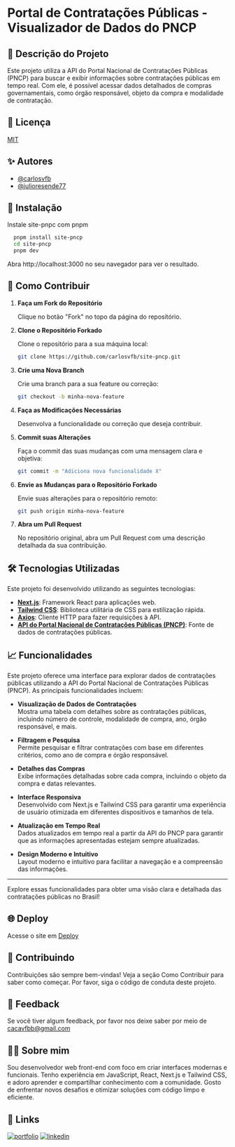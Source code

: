 # Portal de Contratações Públicas - Visualizador de Dados do PNCP

## 🚀 Descrição do Projeto
Este projeto utiliza a API do Portal Nacional de Contratações Públicas (PNCP) para buscar e exibir informações sobre contratações públicas em tempo real. Com ele, é possível acessar dados detalhados de compras governamentais, como órgão responsável, objeto da compra e modalidade de contratação. 


## 📝 Licença

[MIT](https://choosealicense.com/licenses/mit/)


## ✨ Autores

- [@carlosvfb](https://github.com/carlosvfb)
- [@julioresende77](https://github.com/julioresende77)

## 🔧 Instalação

Instale site-pnpc com pnpm

```bash
  pnpm install site-pncp
  cd site-pncp
  pnpm dev
```
Abra http://localhost:3000 no seu navegador para ver o resultado.

## 🤲 Como Contribuir

1. **Faça um Fork do Repositório**  

   Clique no botão "Fork" no topo da página do repositório.

2. **Clone o Repositório Forkado**  

   Clone o repositório para a sua máquina local:
   ```bash
   git clone https://github.com/carlosvfb/site-pncp.git

3. **Crie uma Nova Branch**
        
    Crie uma branch para a sua feature ou correção:

    ```bash
    git checkout -b minha-nova-feature

4. **Faça as Modificações Necessárias**

    Desenvolva a funcionalidade ou correção que deseja contribuir.

5. **Commit suas Alterações**
    
    Faça o commit das suas mudanças com uma mensagem clara e objetiva:

    ```bash
    git commit -m "Adiciona nova funcionalidade X"

6. **Envie as Mudanças para o Repositório Forkado**
    
    Envie suas alterações para o repositório remoto:

    ```bash
    git push origin minha-nova-feature

7. **Abra um Pull Request**
    
    No repositório original, abra um Pull Request com uma descrição detalhada da   sua contribuição.


## 🛠️ Tecnologias Utilizadas

Este projeto foi desenvolvido utilizando as seguintes tecnologias:

- **[Next.js](https://nextjs.org/)**: Framework React para aplicações web.
- **[Tailwind CSS](https://tailwindcss.com/)**: Biblioteca utilitária de CSS para estilização rápida.
- **[Axios](https://axios-http.com/)**: Cliente HTTP para fazer requisições à API.
- **[API do Portal Nacional de Contratações Públicas (PNCP)](https://pncp.gov.br/)**: Fonte de dados de contratações públicas.

## 📈 Funcionalidades

Este projeto oferece uma interface para explorar dados de contratações públicas utilizando a API do Portal Nacional de Contratações Públicas (PNCP). As principais funcionalidades incluem:

- **Visualização de Dados de Contratações**  
  Mostra uma tabela com detalhes sobre as contratações públicas, incluindo número de controle, modalidade de compra, ano, órgão responsável, e mais.

- **Filtragem e Pesquisa**  
  Permite pesquisar e filtrar contratações com base em diferentes critérios, como ano de compra e órgão responsável.

- **Detalhes das Compras**  
  Exibe informações detalhadas sobre cada compra, incluindo o objeto da compra e datas relevantes.

- **Interface Responsiva**  
  Desenvolvido com Next.js e Tailwind CSS para garantir uma experiência de usuário otimizada em diferentes dispositivos e tamanhos de tela.

- **Atualização em Tempo Real**  
  Dados atualizados em tempo real a partir da API do PNCP para garantir que as informações apresentadas estejam sempre atualizadas.

- **Design Moderno e Intuitivo**  
  Layout moderno e intuitivo para facilitar a navegação e a compreensão das informações.

---

Explore essas funcionalidades para obter uma visão clara e detalhada das contratações públicas no Brasil!


## 🌐 Deploy

Acesse o site em [Deploy](https://site-pncp.vercel.app/)


## 🤝  Contribuindo

Contribuições são sempre bem-vindas! Veja a seção Como Contribuir para saber como começar. Por favor, siga o código de conduta deste projeto.

## 💬 Feedback

Se você tiver algum feedback, por favor nos deixe saber por meio de cacavfbb@gmail.com


## 👨‍💻 Sobre mim
Sou desenvolvedor web front-end com foco em criar interfaces modernas e funcionais. Tenho experiência em JavaScript, React, Next.js e Tailwind CSS, e adoro aprender e compartilhar conhecimento com a comunidade. Gosto de enfrentar novos desafios e otimizar soluções com código limpo e eficiente.




## 🔗 Links

[![portfolio](https://img.shields.io/badge/meu_portfolio-000?style=for-the-badge&logo=ko-fi&logoColor=white)](https://portifolio-carlos-umber.vercel.app/)
[![linkedin](https://img.shields.io/badge/linkedin-0A66C2?style=for-the-badge&logo=linkedin&logoColor=white)](https://www.linkedin.com/in/carlos-v%C3%ADtor-faria-barboza/)
